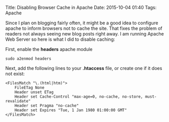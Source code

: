 Title: Disabling Browser Cache in Apache
Date: 2015-10-04 01:40
Tags: Apache

Since I plan on blogging fairly often, it might be a good idea to configure apache to inform browsers not to cache the site. That fixes the problem of readers not always seeing new blog posts right away. I am running Apache Web Server so here is what I did to disable caching:

First, enable the **headers** apache module

	sudo a2enmod headers

Next, add the following lines to your **.htaccess** file, or create one if it does not exist:

	<FilesMatch "\.(html|htm)">
		FileETag None
		Header unset ETag
		Header set Cache-Control "max-age=0, no-cache, no-store, must-revalidate"
		Header set Pragma "no-cache"
		Header set Expires "Tue, 1 Jan 1980 01:00:00 GMT"
	</FilesMatch>

